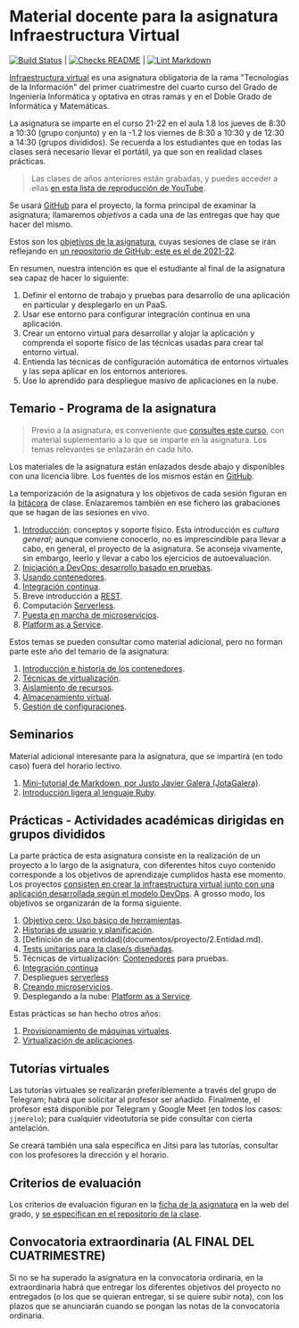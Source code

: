 # Material docente para la asignatura Infraestructura Virtual

[![Build Status](https://travis-ci.com/github/JJ/IV.svg?branch=master)](https://travis-ci.com/github/JJ/IV)
|
[![Checks README](https://github.com/JJ/Test-Text/workflows/Checks%20README/badge.svg)](https://github.com/JJ/IV/actions?query=workflow%3A%22Comprueba+README%22)
|
[![Lint Markdown](https://github.com/JJ/IV/workflows/Lint%20Markdown/badge.svg)](https://github.com/JJ/IV/actions?query=workflow%3A%22Lint+Markdown%22)

[Infraestructura virtual](https://grados.ugr.es/informatica/pages/infoacademica/guias_docentes/curso_actual/cuarto/tecnologiasdelainformacion/infraestructuravirtual)
es una asignatura obligatoria de la rama "Tecnologías de la Información" del
primer cuatrimestre del cuarto curso del Grado de Ingeniería Informática y
optativa en otras ramas y en el Doble Grado de Informática y Matemáticas.

La asignatura se imparte en el curso 21-22 en el aula 1.8 los jueves de 8:30 a
10:30 (grupo conjunto) y en la -1.2 los viernes de 8:30 a 10:30 y de 12:30 a
14:30 (grupos divididos). Se recuerda a los estudiantes que en todas las clases
será necesario llevar el portátil, ya que son en realidad clases prácticas.

> Las clases de años anteriores están grabadas, y puedes acceder a ellas [en
> esta lista de reproducción de
> YouTube](https://www.youtube.com/playlist?list=PLsYEfmwhBQdKIwbMDIwK64pt3Fs03BDz9).

Se usará [GitHub](https://github.com) para el proyecto, la forma principal de
examinar la asignatura; llamaremos *objetivos* a cada una de las entregas que hay
que hacer del mismo.

Estos son los [objetivos de la asignatura](documentos/objetivos.md), cuyas
sesiones de clase se irán reflejando en
[un repositorio de GitHub; este es el de 2021-22](https://github.com/JJ/IV-21-22).

En resumen, nuestra intención es que el estudiante al final de la asignatura sea
capaz de hacer lo siguiente:

1. Definir el entorno de trabajo y pruebas para desarrollo de una aplicación en
   particular y desplegarlo en un PaaS.
2. Usar ese entorno para configurar integración continua en una aplicación.
3. Crear un entorno virtual para desarrollar y alojar la aplicación y comprenda
   el soporte físico de las técnicas usadas para crear tal entorno virtual.
4. Entienda las técnicas de configuración automática de entornos virtuales y
   las sepa aplicar en los entornos anteriores.
5. Use lo aprendido para despliegue masivo de aplicaciones en la nube.

## Temario - Programa de la asignatura

> Previo a la asignatura, es conveniente
> que [consultes este curso](https://jj.github.io/curso-tdd), con
> material suplementario a lo que se imparte en la asignatura. Los
> temas relevantes se enlazarán en cada hito.

Los materiales de la asignatura están enlazados desde abajo y
disponibles con una licencia libre. Los fuentes de los mismos están en
[GitHub](https://github.com/JJ/IV).

La temporización de la asignatura y los objetivos de cada sesión figuran en la
[bitácora](https://github.com/JJ/IV-20-21/blob/master/sesiones/README.md) de
clase. Enlazaremos también en ese fichero las grabaciones que se hagan de las
sesiones en vivo.

1. [Introducción](documentos/temas/Intro_concepto_y_soporte_fisico.md):
   conceptos y soporte físico. Esta introducción es *cultura general*; aunque
   conviene conocerlo, no es imprescindible para llevar a cabo, en general, el
   proyecto de la asignatura. Se aconseja vivamente, sin embargo, leerlo y
   llevar a cabo los ejercicios de autoevaluación.
2. [Iniciación a DevOps: desarrollo basado en pruebas](documentos/temas/Desarrollo_basado_en_pruebas.md).
3. [Usando contenedores](documentos/temas/Contenedores.md).
4. [Integración continua](documentos/temas/Integracion_continua.md).
5. Breve introducción a [REST](documentos/temas/REST.md).
6. Computación [Serverless](documentos/temas/Serverless.md).
7. [Puesta en marcha de microservicios](documentos/temas/Microservicios.md).
8. [Platform as a Service](documentos/temas/PaaS.md).

Estos temas se pueden consultar como material adicional, pero no forman parte
este año del temario de la asignatura:

1. [Introducción e historia de los contenedores](documentos/temas/Intro_contenedores.md).
2. [Técnicas de virtualización](documentos/temas/Tecnicas_de_virtualizacion.md).
3. [Aislamiento de recursos](documentos/temas/Aislamiento_de_recursos.md).
4. [Almacenamiento virtual](documentos/temas/Almacenamiento.md).
5. [Gestión de configuraciones](documentos/temas/Gestion_de_configuraciones.md).

## Seminarios

Material adicional interesante para la asignatura, que se impartirá
(en todo caso) fuera del horario lectivo.

1. [Mini-tutorial de Markdown, por Justo Javier Galera
   (JotaGalera)](documentos/seminarios/tutorial.md).
2. [Introducción ligera al lenguaje Ruby](documentos/seminarios/ruby.md).

## Prácticas - Actividades académicas dirigidas en grupos divididos

La parte práctica de esta asignatura consiste en la realización de un
proyecto a lo largo de la asignatura, con diferentes hitos cuyo
contenido corresponde a los objetivos de aprendizaje cumplidos hasta
ese momento. Los proyectos
[consisten en crear la infraestructura virtual junto con una aplicación
desarrollada según el modelo DevOps](documentos/proyecto/README.md). A
grosso modo, los objetivos se organizarán de la forma siguiente.

1. [Objetivo cero: Uso básico de
   herramientas](documentos/proyecto/0.Repositorio.md).
2. [Historias de usuario y
   planificación](documentos/proyecto/1.Infraestructura.md).
3. [Definición de una entidad)(documentos/proyecto/2.Entidad.md).
4. [Tests unitarios para la clase/s diseñadas](documentos/proyecto/2.Tests.md).
5. Técnicas de virtualización: [Contenedores](documentos/proyecto/3.Docker.md)
   para pruebas.
6. [Integración continua](documentos/proyecto/4.CI.md)
7. Despliegues [serverless](documentos/proyecto/5.Serverless.md)
8. [Creando microservicios](documentos/proyecto/6.Microservicio.md).
9. Desplegando a la nube:
   [Platform as a Service](documentos/proyecto/7.PaaS.md).

Estas prácticas se han hecho otros años:

1. [Provisionamiento de máquinas
   virtuales](documentos/proyecto/6.Provision.md).
2. [Virtualización de aplicaciones](documentos/proyecto/5.IaaS.md).

## Tutorías virtuales

Las tutorías virtuales se realizarán preferiblemente a través del grupo
de Telegram; habrá que solicitar al profesor ser añadido. Finalmente, el
profesor está disponible por Telegram y Google Meet (en todos los
casos: `jjmerelo`); para cualquier videotutoría se pide consultar con cierta
antelación.

Se creará también una sala específica en Jitsi para las tutorías,
consultar con los profesores la dirección y el horario.

## Criterios de evaluación

Los criterios de evaluación figuran en la
[ficha de la asignatura](https://grados.ugr.es/informatica/pages/infoacademica/guias_docentes/curso_actual/cuarto/tecnologiasdelainformacion/gii_infraestructura_virtual_20172018_firmada)
en la web del grado, y
[se especifican en el repositorio de la clase](https://github.com/JJ/IV-21-22/blob/master/Metodolog%C3%ADa_y_criterios_de_evaluaci%C3%B3n.md).

## Convocatoria extraordinaria (AL FINAL DEL CUATRIMESTRE)

Si no se ha superado la asignatura en la convocatoria ordinaria, en la
extraordinaria habrá que entregar los diferentes objetivos del proyecto no
entregados (o los que se quieran entregar, si se quiere subir nota), con los
plazos que se anunciarán cuando se pongan las notas de la convocatoria ordinaria.
